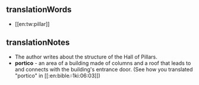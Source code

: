 ## translationWords

* [[en:tw:pillar]]

## translationNotes

* The author writes about the structure of the Hall of Pillars.
* **portico** - an area of a building made of columns and a roof that leads to and connects with the building's entrance door. (See how you translated "portico" in [[:en:bible:notes:1ki:06:03]])
